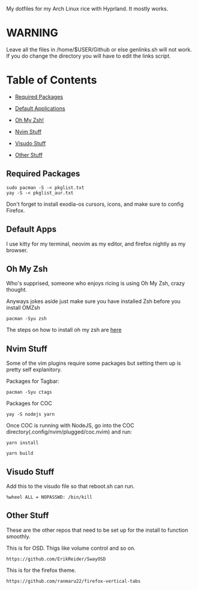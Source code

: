 My dotfiles for my Arch Linux rice with Hyprland. It mostly works.

# WARNING

Leave all the files in /home/$USER/Github or else genlinks.sh will not work. If you do change the directory you will have to edit the links script.

# Table of Contents
 - [Required Packages](#required-packages)

 - [Default Applications](#default-apps)

 - [Oh My Zsh!](#oh-my-zsh)

 - [Nvim Stuff](#nvim-stuff)

 - [Visudo Stuff](#visudo-stuff)

 - [Other Stuff](#other-stuff)

## Required Packages

```
sudo pacman -S -< pkglist.txt
yay -S -< pkglist_aur.txt
```

Don't forget to install exodia-os cursors, icons, and make sure to config Firefox.

<!--After installing exodia-eww, do these commands. 

```
sudo pacman -Rsn -dd eww
yay -S eww-wayland-git
```--> 
## Default Apps

I use kitty for my terminal, neovim as my editor, and firefox nightly as my browser.


## Oh My Zsh

Who's supprised, someone who enjoys ricing is using Oh My Zsh, crazy thought.

Anyways jokes aside just make sure you have installed Zsh before you install OMZsh

```
pacman -Syu zsh
```

The steps on how to install oh my zsh are [here](https://ohmyz.sh/#install)


## Nvim Stuff

Some of the vim plugins require some packages but setting them up is pretty self explanitory.

Packages for Tagbar: 
```
pacman -Syu ctags
```

Packages for COC
``` 
yay -S nodejs yarn
```

Once COC is running with NodeJS, go into the COC directory(.config/nvim/plugged/coc.nvim) and run:
```
yarn install

yarn build
```

## Visudo Stuff

Add this to the visudo file so that reboot.sh can run. 

```
%wheel ALL = NOPASSWD: /bin/kill
```

## Other Stuff

These are the other repos that need to be set up for the install to function smoothly.


This is for OSD. Thigs like volume control and so on. 
```
https://github.com/ErikReider/SwayOSD
```

This is for the firefox theme. 
```
https://github.com/ranmaru22/firefox-vertical-tabs
```
